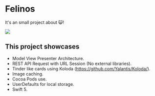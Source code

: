 # Felinos

It's an small project about 😺!

![](felinos.gif)

## This project showcases
- Model View Presenter Architecture.
- REST API Request with URL Session (No external libraries).
- Tinder like cards using Koloda (https://github.com/Yalantis/Koloda/).
- Image caching.
- Cocoa Pods use.
- UserDefaults for local storage.
- Swift 5.